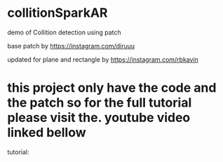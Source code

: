 # collitionSparkAR
demo of Collition detection using patch

base patch by https://instagram.com/diruuu

updated for plane and rectangle by https://instagram.com/rbkavin

# this project only have the code and the patch so for the full tutorial please visit the. youtube video linked bellow

tutorial:
